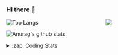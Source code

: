 ### Hi there 👋

<!--
**tao8687/tao8687** is a ✨ _special_ ✨ repository because its `README.md` (this file) appears on your GitHub profile.

Here are some ideas to get you started:

- 🔭 I’m currently working on ...
- 🌱 I’m currently learning ...
- 👯 I’m looking to collaborate on ...
- 🤔 I’m looking for help with ...
- 💬 Ask me about ...
- 📫 How to reach me: ...
- 😄 Pronouns: ...
- ⚡ Fun fact: ...
-->

<img align='right' src="https://media.giphy.com/media/M9gbBd9nbDrOTu1Mqx/giphy.gif" width="240">

  
![Top Langs](https://github-readme-stats.vercel.app/api/top-langs/?username=tao8687&layout=compact&title_color=23238E&text_color=A67D3D)

![Anurag's github stats](https://github-readme-stats.vercel.app/api?username=tao8687&show_icons=true&&text_color=A67D3D&title_color=23238E&show_icons=false&count_private=true&hide=stars)

<details>
  <summary>:zap: Coding Stats</summary>
  <br>
    
<!--START_SECTION:waka-->
![Code Time](http://img.shields.io/badge/Code%20Time-1%2C721%20hrs%2050%20mins-blue)

![Profile Views](http://img.shields.io/badge/Profile%20Views-1-blue)

**🐱 My GitHub Data** 

> 📦 1.5 MB Used in GitHub's Storage 
 > 
> 🏆 338 Contributions in the Year 2024
 > 
> 🚫 Not Opted to Hire
 > 
> 📜 61 Public Repositories 
 > 
> 🔑 25 Private Repositories 
 > 
**I'm an Early 🐤** 

```text
🌞 Morning                1556 commits        ██████████████████████░░░   87.96 % 
🌆 Daytime                90 commits          █░░░░░░░░░░░░░░░░░░░░░░░░   05.09 % 
🌃 Evening                119 commits         ██░░░░░░░░░░░░░░░░░░░░░░░   06.73 % 
🌙 Night                  4 commits           ░░░░░░░░░░░░░░░░░░░░░░░░░   00.23 % 
```
📅 **I'm Most Productive on Wednesday** 

```text
Monday                   255 commits         ████░░░░░░░░░░░░░░░░░░░░░   14.41 % 
Tuesday                  241 commits         ███░░░░░░░░░░░░░░░░░░░░░░   13.62 % 
Wednesday                310 commits         ████░░░░░░░░░░░░░░░░░░░░░   17.52 % 
Thursday                 234 commits         ███░░░░░░░░░░░░░░░░░░░░░░   13.23 % 
Friday                   250 commits         ████░░░░░░░░░░░░░░░░░░░░░   14.13 % 
Saturday                 244 commits         ███░░░░░░░░░░░░░░░░░░░░░░   13.79 % 
Sunday                   235 commits         ███░░░░░░░░░░░░░░░░░░░░░░   13.28 % 
```


📊 **This Week I Spent My Time On** 

```text
🕑︎ Time Zone: Asia/Shanghai

💬 Programming Languages: 
C++                      2 hrs 47 mins       ███████░░░░░░░░░░░░░░░░░░   26.59 % 
Other                    2 hrs 32 mins       ██████░░░░░░░░░░░░░░░░░░░   24.19 % 
CMake                    2 hrs 6 mins        █████░░░░░░░░░░░░░░░░░░░░   20.05 % 
Bash                     1 hr 10 mins        ███░░░░░░░░░░░░░░░░░░░░░░   11.26 % 
C                        33 mins             █░░░░░░░░░░░░░░░░░░░░░░░░   05.39 % 

🔥 Editors: 
VS Code                  10 hrs 28 mins      █████████████████████████   100.00 % 

🐱‍💻 Projects: 
autox                    7 hrs 43 mins       ██████████████████░░░░░░░   73.76 % 
imu_utils                1 hr 4 mins         ███░░░░░░░░░░░░░░░░░░░░░░   10.27 % 
ndt_localizer            40 mins             ██░░░░░░░░░░░░░░░░░░░░░░░   06.38 % 
code_utils               26 mins             █░░░░░░░░░░░░░░░░░░░░░░░░   04.16 % 
src                      22 mins             █░░░░░░░░░░░░░░░░░░░░░░░░   03.55 % 

💻 Operating System: 
Linux                    10 hrs 28 mins      █████████████████████████   100.00 % 
```

**I Mostly Code in C++** 

```text
C++                      11 repos            ████████░░░░░░░░░░░░░░░░░   31.43 % 
Python                   10 repos            ███████░░░░░░░░░░░░░░░░░░   28.57 % 
JavaScript               2 repos             █░░░░░░░░░░░░░░░░░░░░░░░░   05.71 % 
Batchfile                1 repo              █░░░░░░░░░░░░░░░░░░░░░░░░   02.86 % 
HTML                     1 repo              █░░░░░░░░░░░░░░░░░░░░░░░░   02.86 % 
```



**Timeline**

![Lines of Code chart](https://raw.githubusercontent.com/tao8687/tao8687/master/assets/bar_graph.png)


 Last Updated on 12/11/2024 01:37:11 UTC
<!--END_SECTION:waka-->
</details>
